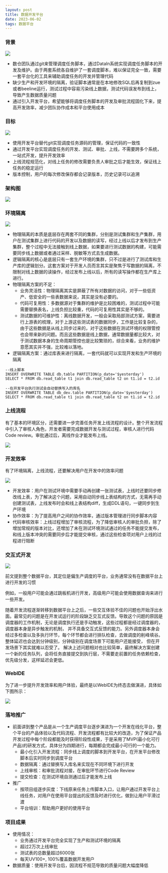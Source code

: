 ```yaml
---
layout: post
title: 数据开发平台
date: 2023-06-02
tags: 数据平台
---
```


### 背景

![](/images/posts/datadevelop/img01.png)

+ 数仓团队通过git来管理调度任务脚本，通过DataIn系统实现调度任务脚本的开发及维护。由于两套系统各自维护了一套调度脚本，难以保证完全一致，需要一套平台化的工具来辅助调度任务的开发并管理代码 
+ 缺少生产和开发环境的隔离，验证脚本通常是在本地修改SQL后再复制到zue或者beeline运行，测试过程中容易污染线上数据，测试代码误发布到线上，导致产生数据质量问题
+ 通过引入开发平台，希望能够将调度任务脚本的开发及审批流程固化下来，提高开发效率，减少团队协作成本和平台使用成本

### 目标

![](/images/posts/datadevelop/img02.png)

+ 使用开发平台替代git实现调度任务源码的管理，保证代码的一致性 
+ 通过开发平台实现调度任务的开发、测试、审批、上线，不需要跨多个系统，一站式开发，提升开发效率 
+ 上线流程规范化，对线上任务的修改需要负责人审批之后才能生效，保证线上任务的稳定运行 
+ 版本控制，用户的每次修改保存都会记录版本，历史记录可以追溯

### 架构图

![](/images/posts/datadevelop/img03.png)

### 环境隔离

![](/images/posts/datadevelop/img04.png)

+ 物理隔离的本质是底层存在两套不同的集群，分别是测试集群和生产集群，用户在测试集群上进行代码的开发以及数据的读写，经过上线以后才发布到生产集群，整个过程中无法接触到线上数据，如果要进行测试数据的构建，可能需要同步线上数据或者通过采样、脱敏等方式去生成数据。
+ 逻辑隔离的核心是底层只有一套生产环境的集群，只不过是进行了测试库和生产库的逻辑划分。这套方案对于开发人员而言其实是聚焦于写数据的隔离，不限制对线上数据的读操作，经过发布上线以后，所有的读写操作都在生产库上进行。
+ 物理隔离方案的不足： 
  + 业务灵活性：物理隔离其实是屏蔽了所有对数据的访问，对于一些低资产、低安全的一些表数据来说，其实是没有必要的。 
  + 代码可复用性：多数据源对于集群的维护是比较困难的，测试过程中可能需要替换表名，上线负担比较重，代码的可复用性其实是不够的。 
  + 测试数据的可维护性：离线数据开发，一般会采取局部测试方案，需要进行上游表的梳理，对于上游这些测试表的数据同步，工作是比较复杂的，由于这些数据是从线上同步过来的，对于这些数据在测试环境的权限管控也会带来新的问题。而且这些数据是线上数据，通常数据量都比较大，对于测试数据本身的生命周期管控也是比较繁琐的，综合来看，业务的维护意愿其实并不强，比较难以落地。
+ 逻辑隔离方案：通过库表来进行隔离，一套代码就可以实现开发和生产环境的隔离

```
--线上脚本
INSERT OVERWRITE TABLE db.table PARTITION(p_date='$yesterday')
SELECT * FROM db.read_table t1 join db.read_table t2 on t1.id = t2.id

--在开发平台执行测试会自动替换写入的库名
INSERT OVERWRITE TABLE db_dev.table PARTITION(p_date='$yesterday')
SELECT * FROM db.read_table t1 join db.read_table t2 on t1.id = t2.id
```

### 上线流程

有了基本的环境区分，还需要进一步完善任务开发上线流程的设计。整个开发流程中引入了审核人角色，开发者需要完成数据开发与测试过程，审核人进行代码Code review。审批通过后，离线作业才能发布上线。

![](/images/posts/datadevelop/img05.png)

### 开发效率

有了环境隔离，上线流程，还要解决用户在开发中的效率问题

![](/images/posts/datadevelop/img06.png)

+ 开发效率：用户在测试环境中需要手动再创建一张测试表，上线时还要同步修改线上表，为了解决这个问题，采用自动同步线上表结构的方式，无需再手动创建测试表，上线发布时会和线上表结构diff，生成DDL语句，一键同步到生产环境 
+ 协作效率：为了提高用户之间的协作效率，通过版本管理进行同步脚本内容 
+ 代码审核效率：上线过程增加了审核流程，为了降低审核人的审批负担，除了增加常规的版本对比，还增加了未在测试环境测试通过的任务不能提交发布，和线上版本冲突的需要同步后才能提交审核，通过这些检查项对用户上线的过程进行阻断

### 交互式开发

![](/images/posts/datadevelop/img07.png)

前文提到整个数据平台，其定位是偏生产调度的平台，业务通常没有在数据平台上进行开发的习惯

例如，一般用户可能会通过跳板机进行开发，高级用户可能会使用数据查询来进行一些开发。

随着开发流程逐渐转移到数据平台上之后，一些交互体验不佳的问题也开始浮出水面。最常见的问题是在开发试运行的阶段缺乏交互式反馈。导致这个问题的原因是调度器的工作机制，无论是调度执行还是手动触发，这些过程都是经过调度器的，调度器本身是异步触发的机制，
并不具备交互式反馈的能力。另外调度器本身会经过多检查以及多执行环节，每个环节都会进行排队检查，去做调度的削峰填谷。整体延迟也会达到分钟级别，分钟级别在调度场景下可能用户还能接受， 但在开发场景下其实就难以忍受了。
解决上述问题相对也比较简单，最终解决方案创建一个新的任务队列，会将任务直接提交到执行层，不需要走前置的任务依赖检查，优先级分发，这样延迟会更低。

### WebIDE

为了进一步提升开发效率和用户体验，最终是以WebIDE为终态去做演进，具体如下图所示：

![](/images/posts/datadevelop/img08.png)

### 落地推广

+ 前面讲到整个产品是从一个生产调度平台逐步演进为一个开发在线化平台，整个平台的产品体验以及代码流程、开发流程都有比较大的改造，为了保证产品开发过程中每个阶段都能及时获得阶段性成果，于是采用了MVP(最小化可行产品)的研发方式，具体分为四期进行，每期都会完成最小可行的一个能力。 
  + 最小化引入开发流程：同步线上调度的脚本到开发平台，在开发平台修改脚本后实时同步到调度平台 
  + 数据隔离：通过替换写入库名来实现在不同环境下进行开发 
  + 上线审核：和审批流程对接，在审批环节进行Code Review 
  + 提交检查：在测试环境自测通过后才能发布上线
+ 推广 
  + 按项目组逐步灰度：下线原来任务上传脚本入口，让用户通过开发平台上线任务，对用户在使用平台提出的反馈及时进行优化，做到让用户平滑过渡 
  + 平台培训：帮助用户更好的使用平台

### 项目成果

+ 使用情况： 
  + 业务通过开发平台完全实现了生产和测试环境的隔离 
  + 超过2万次上线审批 
  + 测试表的总数量超过6000张 
  + 每天UV100+, 100%覆盖数据开发用户 
+ 数据质量：使用开发平台后，因流程不规范导致的质量问题大幅度降低

